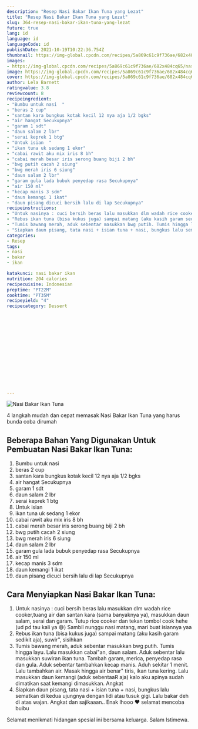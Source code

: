 ```yaml
---
description: "Resep Nasi Bakar Ikan Tuna yang Lezat"
title: "Resep Nasi Bakar Ikan Tuna yang Lezat"
slug: 364-resep-nasi-bakar-ikan-tuna-yang-lezat
future: true
lang: id
language: id
languageCode: id
publishDate: 2021-10-19T10:22:36.754Z 
thumbnail: https://img-global.cpcdn.com/recipes/5a869c61c9f736ae/682x484cq65/nasi-bakar-ikan-tuna-foto-resep-utama.png
images:
- https://img-global.cpcdn.com/recipes/5a869c61c9f736ae/682x484cq65/nasi-bakar-ikan-tuna-foto-resep-utama.png
image: https://img-global.cpcdn.com/recipes/5a869c61c9f736ae/682x484cq65/nasi-bakar-ikan-tuna-foto-resep-utama.png
cover: https://img-global.cpcdn.com/recipes/5a869c61c9f736ae/682x484cq65/nasi-bakar-ikan-tuna-foto-resep-utama.png
author: Lela Barnett
ratingvalue: 3.8
reviewcount: 8
recipeingredient:
- "Bumbu untuk nasi  "
- "beras 2 cup"
- "santan kara bungkus kotak kecil 12 nya aja 1/2 bgks"
- "air hangat Secukupnya"
- "garam 1 sdt"
- "daun salam 2 lbr"
- "serai keprek 1 btg"
- "Untuk isian  "
- "ikan tuna uk sedang 1 ekor"
- "cabai rawit aku mix iris 8 bh"
- "cabai merah besar iris serong buang biji 2 bh"
- "bwg putih cacah 2 siung"
- "bwg merah iris 6 siung"
- "daun salam 2 lbr"
- "garam gula lada bubuk penyedap rasa Secukupnya"
- "air 150 ml"
- "kecap manis 3 sdm"
- "daun kemangi 1 ikat"
- "daun pisang dicuci bersih lalu di lap Secukupnya"
recipeinstructions:
- "Untuk nasinya : cuci bersih beras lalu masukkan dlm wadah rice cooker,tuang air dan santan kara (sama banyaknya ya), masukkan daun salam, serai dan garam. Tutup rice cooker dan tekan tombol cook hehe (ud pd tau kali ya 😅) Sambil nunggu nasi matang, mari buat isiannya yaa"
- "Rebus ikan tuna (bisa kukus juga) sampai matang (aku kasih garam sedikit aja), suwir&#34;, sisihkan"
- "Tumis bawang merah, aduk sebentar masukkan bwg putih. Tumis hingga layu. Lalu masukkan cabai&#34;an, daun salam. Aduk sebentar lalu masukkan suwiran ikan tuna. Tambah garam, merica, penyedap rasa dan gula. Aduk sebentar tambahkan kecap manis. Aduh sekitar 1 menit. Lalu tambahkan air. Masak hingga air benar&#34; tiris, ikan tuna kering. Lalu masukkan daun kemangi (aduk sebentaaR aja) kalo aku apinya sudah dimatikan saat kemangi dimasukkan. Angkat"
- "Siapkan daun pisang, tata nasi + isian tuna + nasi, bungkus lalu sematkan di kedua ujungnya dengan lidi atau tusuk gigi. Lalu bakar deh di atas wajan. Angkat dan sajikaaan.. Enak lhooo ❤️ selamat mencoba buibu"
categories:
- Resep
tags:
- nasi
- bakar
- ikan

katakunci: nasi bakar ikan 
nutrition: 204 calories
recipecuisine: Indonesian
preptime: "PT22M"
cooktime: "PT35M"
recipeyield: "4"
recipecategory: Dessert


     
    
    
    
    
    
    
    
    
    
    
      
    
---
```



![Nasi Bakar Ikan Tuna](https://img-global.cpcdn.com/recipes/5a869c61c9f736ae/682x484cq65/nasi-bakar-ikan-tuna-foto-resep-utama.png)

4 langkah mudah dan cepat memasak  Nasi Bakar Ikan Tuna yang harus bunda coba dirumah

<!--inarticleads1-->

## Beberapa Bahan Yang Digunakan Untuk Pembuatan Nasi Bakar Ikan Tuna:

1. Bumbu untuk nasi  
1. beras 2 cup
1. santan kara bungkus kotak kecil 12 nya aja 1/2 bgks
1. air hangat Secukupnya
1. garam 1 sdt
1. daun salam 2 lbr
1. serai keprek 1 btg
1. Untuk isian  
1. ikan tuna uk sedang 1 ekor
1. cabai rawit aku mix iris 8 bh
1. cabai merah besar iris serong buang biji 2 bh
1. bwg putih cacah 2 siung
1. bwg merah iris 6 siung
1. daun salam 2 lbr
1. garam gula lada bubuk penyedap rasa Secukupnya
1. air 150 ml
1. kecap manis 3 sdm
1. daun kemangi 1 ikat
1. daun pisang dicuci bersih lalu di lap Secukupnya



<!--inarticleads2-->

## Cara Menyiapkan Nasi Bakar Ikan Tuna:

1. Untuk nasinya : cuci bersih beras lalu masukkan dlm wadah rice cooker,tuang air dan santan kara (sama banyaknya ya), masukkan daun salam, serai dan garam. Tutup rice cooker dan tekan tombol cook hehe (ud pd tau kali ya 😅) Sambil nunggu nasi matang, mari buat isiannya yaa
1. Rebus ikan tuna (bisa kukus juga) sampai matang (aku kasih garam sedikit aja), suwir&#34;, sisihkan
1. Tumis bawang merah, aduk sebentar masukkan bwg putih. Tumis hingga layu. Lalu masukkan cabai&#34;an, daun salam. Aduk sebentar lalu masukkan suwiran ikan tuna. Tambah garam, merica, penyedap rasa dan gula. Aduk sebentar tambahkan kecap manis. Aduh sekitar 1 menit. Lalu tambahkan air. Masak hingga air benar&#34; tiris, ikan tuna kering. Lalu masukkan daun kemangi (aduk sebentaaR aja) kalo aku apinya sudah dimatikan saat kemangi dimasukkan. Angkat
1. Siapkan daun pisang, tata nasi + isian tuna + nasi, bungkus lalu sematkan di kedua ujungnya dengan lidi atau tusuk gigi. Lalu bakar deh di atas wajan. Angkat dan sajikaaan.. Enak lhooo ❤️ selamat mencoba buibu




Selamat menikmati hidangan spesial ini bersama keluarga. Salam Istimewa.
